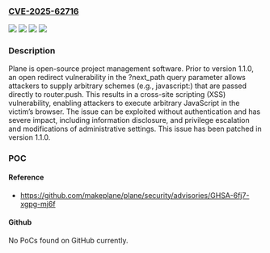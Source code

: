 ### [CVE-2025-62716](https://cve.mitre.org/cgi-bin/cvename.cgi?name=CVE-2025-62716)
![](https://img.shields.io/static/v1?label=Product&message=plane&color=blue)
![](https://img.shields.io/static/v1?label=Version&message=%3C%201.1.0%20&color=brightgreen)
![](https://img.shields.io/static/v1?label=Vulnerability&message=CWE-601%3A%20URL%20Redirection%20to%20Untrusted%20Site%20('Open%20Redirect')&color=brightgreen)
![](https://img.shields.io/static/v1?label=Vulnerability&message=CWE-79%3A%20Improper%20Neutralization%20of%20Input%20During%20Web%20Page%20Generation%20('Cross-site%20Scripting')&color=brightgreen)

### Description

Plane is open-source project management software. Prior to version 1.1.0, an open redirect vulnerability in the ?next_path query parameter allows attackers to supply arbitrary schemes (e.g., javascript:) that are passed directly to router.push. This results in a cross-site scripting (XSS) vulnerability, enabling attackers to execute arbitrary JavaScript in the victim’s browser. The issue can be exploited without authentication and has severe impact, including information disclosure, and privilege escalation and modifications of administrative settings. This issue has been patched in version 1.1.0.

### POC

#### Reference
- https://github.com/makeplane/plane/security/advisories/GHSA-6fj7-xgpg-mj6f

#### Github
No PoCs found on GitHub currently.

